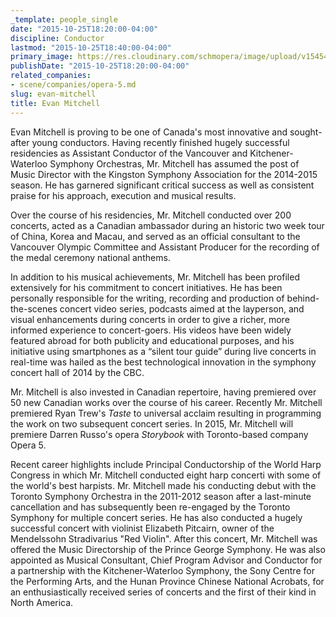 ```yaml
---
_template: people_single
date: "2015-10-25T18:20:00-04:00"
discipline: Conductor
lastmod: "2015-10-25T18:40:00-04:00"
primary_image: https://res.cloudinary.com/schmopera/image/upload/v1545409169/media/webhook-uploads/1445811525716/EvanMitchell.jpg.jpg
publishDate: "2015-10-25T18:20:00-04:00"
related_companies:
- scene/companies/opera-5.md
slug: evan-mitchell
title: Evan Mitchell
---
```


Evan Mitchell is proving to be one of Canada's most innovative and sought-after young conductors. Having recently finished hugely successful residencies as Assistant Conductor of the Vancouver and Kitchener-Waterloo Symphony Orchestras, Mr. Mitchell has assumed the post of Music Director with the Kingston Symphony Association for the 2014-2015 season. He has garnered significant critical success as well as consistent praise for his approach, execution and musical results.

Over the course of his residencies, Mr. Mitchell conducted over 200 concerts, acted as a Canadian ambassador during an historic two week tour of China, Korea and Macau, and served as an official consultant to the Vancouver Olympic Committee and Assistant Producer for the recording of the medal ceremony national anthems.

In addition to his musical achievements, Mr. Mitchell has been profiled extensively for his commitment to concert initiatives. He has been personally responsible for the writing, recording and production of behind-the-scenes concert video series, podcasts aimed at the layperson, and visual enhancements during concerts in order to give a richer, more informed experience to concert-goers. His videos have been widely featured abroad for both publicity and educational purposes, and his initiative using smartphones as a “silent tour guide” during live concerts in real-time was hailed as the best technological innovation in the symphony concert hall of 2014 by the CBC.

Mr. Mitchell is also invested in Canadian repertoire, having premiered over 50 new Canadian works over the course of his career. Recently Mr. Mitchell premiered Ryan Trew's *Taste* to universal acclaim resulting in programming the work on two subsequent concert series. In 2015, Mr. Mitchell will premiere Darren Russo's opera *Storybook* with Toronto-based company Opera 5.

Recent career highlights include Principal Conductorship of the World Harp Congress in which Mr. Mitchell conducted eight harp concerti with some of the world's best harpists. Mr. Mitchell made his conducting debut with the Toronto Symphony Orchestra in the 2011-2012 season after a last-minute cancellation and has subsequently been re-engaged by the Toronto Symphony for multiple concert series. He has also conducted a hugely successful concert with violinist Elizabeth Pitcairn, owner of the Mendelssohn Stradivarius "Red Violin". After this concert, Mr. Mitchell was offered the Music Directorship of the Prince George Symphony. He was also appointed as Musical Consultant, Chief Program Advisor and Conductor for a partnership with the Kitchener-Waterloo Symphony, the Sony Centre for the Performing Arts, and the Hunan Province Chinese National Acrobats, for an enthusiastically received series of concerts and the first of their kind in North America.
